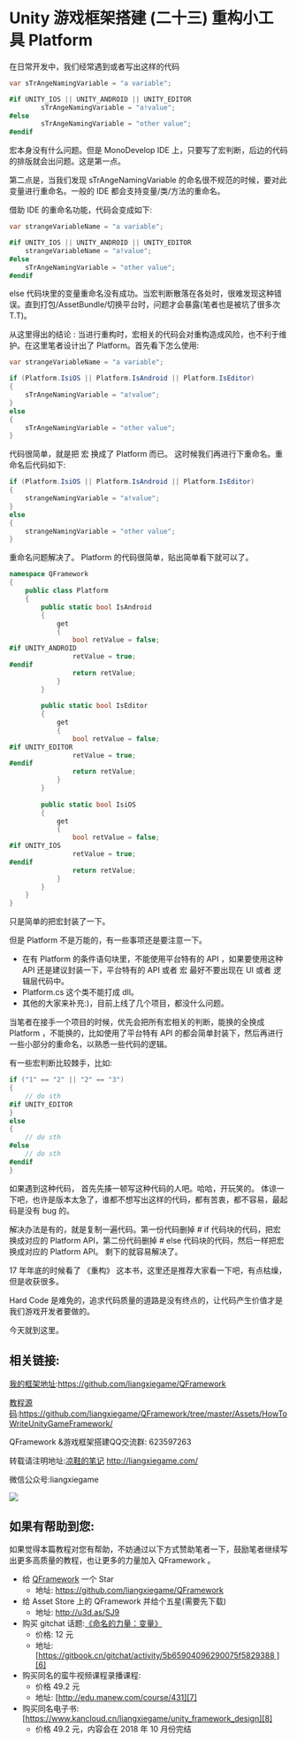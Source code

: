 # Unity 游戏框架搭建 (二十三)  重构小工具 Platform


在日常开发中，我们经常遇到或者写出这样的代码

```cs
var sTrAngeNamingVariable = "a variable";

#if UNITY_IOS || UNITY_ANDROID || UNITY_EDITOR
		sTrAngeNamingVariable = "a!value";
#else
		sTrAngeNamingVariable = "other value";
#endif
```
宏本身没有什么问题。但是 MonoDevelop IDE  上，只要写了宏判断，后边的代码的排版就会出问题。这是第一点。

第二点是，当我们发现 sTrAngeNamingVariable 的命名很不规范的时候，要对此变量进行重命名。一般的 IDE 都会支持变量/类/方法的重命名。

借助 IDE 的重命名功能，代码会变成如下:
```cs
var strangeVariableName = "a variable";

#if UNITY_IOS || UNITY_ANDROID || UNITY_EDITOR
	strangeVariableName = "a!value";
#else
	sTrAngeNamingVariable = "other value";
#endif
```

else 代码块里的变量重命名没有成功。当宏判断散落在各处时，很难发现这种错误。直到打包/AssetBundle/切换平台时，问题才会暴露(笔者也是被坑了很多次T.T)。

从这里得出的结论 : 当进行重构时，宏相关的代码会对重构造成风险，也不利于维护。在这里笔者设计出了 Platform。首先看下怎么使用:
```cs
var strangeVariableName = "a variable";

if (Platform.IsiOS || Platform.IsAndroid || Platform.IsEditor)
{
	sTrAngeNamingVariable = "a!value";
}
else
{
	sTrAngeNamingVariable = "other value";
}
```
代码很简单，就是把 宏 换成了 Platform 而已。
这时候我们再进行下重命名。重命名后代码如下:
```cs
if (Platform.IsiOS || Platform.IsAndroid || Platform.IsEditor)
{
	strangeNamingVariable = "a!value";
}
else
{
	strangeNamingVariable = "other value";
}
```
重命名问题解决了。
Platform 的代码很简单，贴出简单看下就可以了。
```cs
namespace QFramework
{
	public class Platform
	{
		public static bool IsAndroid
		{
			get
			{
				bool retValue = false;
#if UNITY_ANDROID
                retValue = true;    
#endif
				return retValue;
			}
		}
         
		public static bool IsEditor
		{
			get
			{
				bool retValue = false;
#if UNITY_EDITOR
				retValue = true;    
#endif
				return retValue;
			}
		}
        
		public static bool IsiOS
		{
			get
			{
				bool retValue = false;
#if UNITY_IOS
				retValue = true;    
#endif
				return retValue;
			}
		}
	}
}
```

只是简单的把宏封装了一下。

但是  Platform 不是万能的，有一些事项还是要注意一下。

* 在有 Platform 的条件语句块里，不能使用平台特有的  API ，如果要使用这种 API 还是建议封装一下，平台特有的 API 或者 宏 最好不要出现在 UI 或者 逻辑层代码中。
* Platform.cs 这个类不能打成 dll。
* 其他的大家来补充:)，目前上线了几个项目，都没什么问题。

当笔者在接手一个项目的时候，优先会把所有宏相关的判断，能换的全换成  Platform ，不能换的，比如使用了平台特有 API 的都会简单封装下，然后再进行一些小部分的重命名，以熟悉一些代码的逻辑。

有一些宏判断比较棘手，比如:
```cs
if ("1" == "2" || "2" == "3")
{
	// do sth
#if UNITY_EDITOR
}
else
{
	// do sth	
#else
	// do sth
#endif
}
```
如果遇到这种代码，
首先先揍一顿写这种代码的人吧。哈哈，开玩笑的。
体谅一下吧，也许是版本太急了，谁都不想写出这样的代码，都有苦衷，都不容易，最起码是没有 bug 的。

解决办法是有的，就是复制一遍代码。第一份代码删掉 # if 代码块的代码，把宏换成对应的  Platform API，第二份代码删掉  # else 代码块的代码，然后一样把宏换成对应的 Platform API。 剩下的就容易解决了。

17 年年底的时候看了 《重构》 这本书，这里还是推荐大家看一下吧，有点枯燥，但是收获很多。

Hard Code 是难免的，追求代码质量的道路是没有终点的，让代码产生价值才是我们游戏开发者要做的。

今天就到这里。

## 相关链接:
[我的框架地址][1]:https://github.com/liangxiegame/QFramework

[教程源码][2]:https://github.com/liangxiegame/QFramework/tree/master/Assets/HowToWriteUnityGameFramework/

QFramework &游戏框架搭建QQ交流群: 623597263

转载请注明地址:[凉鞋的笔记][3] http://liangxiegame.com/

微信公众号:liangxiegame

![][image-1]

## 如果有帮助到您:
如果觉得本篇教程对您有帮助，不妨通过以下方式赞助笔者一下，鼓励笔者继续写出更多高质量的教程，也让更多的力量加入 QFramework 。

* 给 [QFramework][4] 一个 Star
	* 地址: https://github.com/liangxiegame/QFramework
* 给 Asset Store 上的 QFramework 并给个五星(需要先下载)
	* 地址: http://u3d.as/SJ9
* 购买 gitchat 话题:[《命名的力量：变量》][5]
	* 价格: 12 元
	* 地址: [https://gitbook.cn/gitchat/activity/5b65904096290075f5829388 ][6]
* 购买同名的蛮牛视频课程录播课程: 
	* 价格 49.2 元
	* 地址: [http://edu.manew.com/course/431][7]
* 购买同名电子书:[https://www.kancloud.cn/liangxiegame/unity_framework_design][8]
	* 价格  49.2 元，内容会在 2018 年 10 月份完结

[1]:	https://github.com/liangxiegame/QFramework
[2]:	https://github.com/liangxiegame/QFramework/tree/master/Assets/HowToWriteUnityGameFramework/%0A
[3]:	http://liangxiegame.com/
[4]:	https://github.com/liangxiegame/QFramework
[5]:	https://gitbook.cn/gitchat/activity/5b65904096290075f5829388
[6]:	https://gitbook.cn/gitchat/activity/5b65904096290075f5829388 "https://gitbook.cn/gitchat/activity/5b65904096290075f5829388"
[7]:	http://edu.manew.com/course/431
[8]:	https://www.kancloud.cn/liangxiegame/unity_framework_design

[image-1]:	https://ws4.sinaimg.cn/large/006tKfTcgy1fryc5skygwj30by0byt9i.jpg